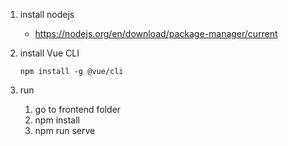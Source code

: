 1. install nodejs
    - https://nodejs.org/en/download/package-manager/current

2. install Vue CLI
    ```
    npm install -g @vue/cli
    ```

3. run 
    1. go to frontend folder
    2. npm install
    3. npm run serve
